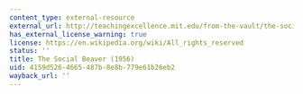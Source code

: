 ```yaml
---
content_type: external-resource
external_url: http://teachingexcellence.mit.edu/from-the-vault/the-social-beaver-1956
has_external_license_warning: true
license: https://en.wikipedia.org/wiki/All_rights_reserved
status: ''
title: The Social Beaver (1956)
uid: 4159d526-4665-487b-8e8b-779e61b26eb2
wayback_url: ''
---
```

